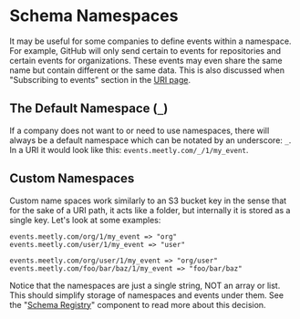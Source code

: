 # Schema Namespaces

It may be useful for some companies to define events within a namespace. For example, GitHub will only send certain to events for repositories and certain events for organizations. These events may even share the same name but contain different or the same data. This is also discussed when "Subscribing to events" section in the [URI page](/uri#subscribing-to-events).

## The Default Namespace (`_`)

If a company does not want to or need to use namespaces, there will always be a default namespace which can be notated by an underscore: `_`. In a URI it would look like this: `events.meetly.com/_/1/my_event`.

## Custom Namespaces

Custom name spaces work similarly to an S3 bucket key in the sense that for the sake of a URI path, it acts like a folder, but internally it is stored as a single key. Let's look at some examples:

```
events.meetly.com/org/1/my_event => "org" 
events.meetly.com/user/1/my_event => "user"

events.meetly.com/org/user/1/my_event => "org/user"
events.meetly.com/foo/bar/baz/1/my_event => "foo/bar/baz"
```

Notice that the namespaces are just a single string, NOT an array or list. This should simplify storage of namespaces and events under them. See the "[Schema Registry](#todo)" component to read more about this decision.
